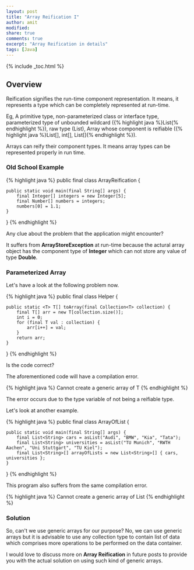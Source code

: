```yaml
---
layout: post
title: "Array Reification I"
author: amit
modified:
share: true
comments: true
excerpt: "Array Reification in details"
tags: [Java]
---
```


{% include _toc.html %}

## Overview

Reification signifies the run-time component representation. It means, it represents a type which can be completely represented at run-time.

Eg, A primitive type, non-parameterized class or interface type, parameterized type of unbounded wildcard ({% highlight java %}List<?>{% endhighlight %}), raw type (List), Array whose component is reifiable ({% highlight java %}List<?>[], int[], List[]{% endhighlight %}).

Arrays can reify their component types. It means array types can be represented properly in run time.

### Old School Example

{% highlight java %}
public final class ArrayReification {

	public static void main(final String[] args) {
		final Integer[] integers = new Integer[5];
		final Number[] numbers = integers;
		numbers[0] = 1.1;
	}

}
{% endhighlight %}

Any clue about the problem that the application might encounter? <br />

It suffers from **ArrayStoreException** at run-time because the actural array object has the component type of **Integer** which can not store any value of type **Double**.

### Parameterized Array

Let's have a look at the following problem now.

{% highlight java %}
public final class Helper {

	public static <T> T[] toArray(final Collection<T> collection) {
		final T[] arr = new T[collection.size()];
		int i = 0;
		for (final T val : collection) {
			arr[i++] = val;
		}
		return arr;
	}

}
{% endhighlight %}

Is the code correct? <br />

The aforementioned code will have a compilation error.

{% highlight java %}
Cannot create a generic array of T
{% endhighlight %}

The error occurs due to the type variable of not being a reifiable type. <br />

Let's look at another example.

{% highlight java %}
public final class ArrayOfList {

	public static void main(final String[] args) {
		final List<String> cars = asList("Audi", "BMW", "Kia", "Tata");
		final List<String> universities = asList("TU Munich", "RWTH Aachen", "Uni Stuttgart", "TU Kiel");
		final List<String>[] arrayOfLists = new List<String>[] { cars, universities };
	}
}
{% endhighlight %}

This program also suffers from the same compilation error.

{% highlight java %}
Cannot create a generic array of List<String>
{% endhighlight %}

### Solution

So, can't we use generic arrays for our purpose? No, we can use generic arrays but it is advisable to use any collection type to contain list of data which comprises more operations to be performed on the data container.

I would love to discuss more on **Array Reification** in future posts to provide you with the actual solution on using such kind of generic arrays.
